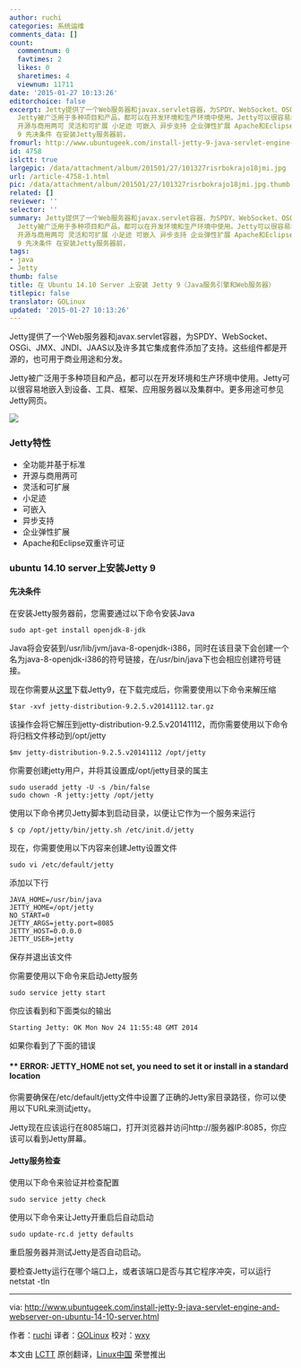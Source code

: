 ```yaml
---
author: ruchi
categories: 系统运维
comments_data: []
count:
  commentnum: 0
  favtimes: 2
  likes: 0
  sharetimes: 4
  viewnum: 11711
date: '2015-01-27 10:13:26'
editorchoice: false
excerpt: Jetty提供了一个Web服务器和javax.servlet容器，为SPDY、WebSocket、OSGi、JMX、JNDI、JAAS以及许多其它集成套件添加了支持。这些组件都是开源的，也可用于商业用途和分发。
  Jetty被广泛用于多种项目和产品，都可以在开发环境和生产环境中使用。Jetty可以很容易地嵌入到设备、工具、框架、应用服务器以及集群中。更多用途可参见Jetty网页。  Jetty特性  全功能并基于标准
  开源与商用两可 灵活和可扩展 小足迹 可嵌入 异步支持 企业弹性扩展 Apache和Eclipse双重许可证  ubuntu 14.10 server上安装Jetty
  9 先决条件 在安装Jetty服务器前，
fromurl: http://www.ubuntugeek.com/install-jetty-9-java-servlet-engine-and-webserver-on-ubuntu-14-10-server.html
id: 4758
islctt: true
largepic: /data/attachment/album/201501/27/101327risrbokrajo18jmi.jpg
url: /article-4758-1.html
pic: /data/attachment/album/201501/27/101327risrbokrajo18jmi.jpg.thumb.jpg
related: []
reviewer: ''
selector: ''
summary: Jetty提供了一个Web服务器和javax.servlet容器，为SPDY、WebSocket、OSGi、JMX、JNDI、JAAS以及许多其它集成套件添加了支持。这些组件都是开源的，也可用于商业用途和分发。
  Jetty被广泛用于多种项目和产品，都可以在开发环境和生产环境中使用。Jetty可以很容易地嵌入到设备、工具、框架、应用服务器以及集群中。更多用途可参见Jetty网页。  Jetty特性  全功能并基于标准
  开源与商用两可 灵活和可扩展 小足迹 可嵌入 异步支持 企业弹性扩展 Apache和Eclipse双重许可证  ubuntu 14.10 server上安装Jetty
  9 先决条件 在安装Jetty服务器前，
tags:
- java
- Jetty
thumb: false
title: 在 Ubuntu 14.10 Server 上安装 Jetty 9（Java服务引擎和Web服务器）
titlepic: false
translator: GOLinux
updated: '2015-01-27 10:13:26'
---
```


Jetty提供了一个Web服务器和javax.servlet容器，为SPDY、WebSocket、OSGi、JMX、JNDI、JAAS以及许多其它集成套件添加了支持。这些组件都是开源的，也可用于商业用途和分发。


Jetty被广泛用于多种项目和产品，都可以在开发环境和生产环境中使用。Jetty可以很容易地嵌入到设备、工具、框架、应用服务器以及集群中。更多用途可参见Jetty网页。


![](/data/attachment/album/201501/27/101327risrbokrajo18jmi.jpg)


### Jetty特性


* 全功能并基于标准
* 开源与商用两可
* 灵活和可扩展
* 小足迹
* 可嵌入
* 异步支持
* 企业弹性扩展
* Apache和Eclipse双重许可证


### ubuntu 14.10 server上安装Jetty 9


#### 先决条件


在安装Jetty服务器前，您需要通过以下命令安装Java



```
sudo apt-get install openjdk-8-jdk

```

Java将会安装到/usr/lib/jvm/java-8-openjdk-i386，同时在该目录下会创建一个名为java-8-openjdk-i386的符号链接，在/usr/bin/java下也会相应创建符号链接。


现在你需要从[这里](http://download.eclipse.org/jetty/stable-9/dist/)下载Jetty9，在下载完成后，你需要使用以下命令来解压缩



```
$tar -xvf jetty-distribution-9.2.5.v20141112.tar.gz

```

该操作会将它解压到jetty-distribution-9.2.5.v20141112，而你需要使用以下命令将归档文件移动到/opt/jetty



```
$mv jetty-distribution-9.2.5.v20141112 /opt/jetty

```

你需要创建jetty用户，并将其设置成/opt/jetty目录的属主



```
sudo useradd jetty -U -s /bin/false
sudo chown -R jetty:jetty /opt/jetty

```

使用以下命令拷贝Jetty脚本到启动目录，以便让它作为一个服务来运行



```
$ cp /opt/jetty/bin/jetty.sh /etc/init.d/jetty

```

现在，你需要使用以下内容来创建Jetty设置文件



```
sudo vi /etc/default/jetty

```

添加以下行



```
JAVA_HOME=/usr/bin/java
JETTY_HOME=/opt/jetty
NO_START=0
JETTY_ARGS=jetty.port=8085
JETTY_HOST=0.0.0.0
JETTY_USER=jetty 

```

保存并退出该文件


你需要使用以下命令来启动Jetty服务



```
sudo service jetty start

```

你应该看到和下面类似的输出



```
Starting Jetty: OK Mon Nov 24 11:55:48 GMT 2014

```

如果你看到了下面的错误


#### \*\* ERROR: JETTY\_HOME not set, you need to set it or install in a standard location


你需要确保在/etc/default/jetty文件中设置了正确的Jetty家目录路径，你可以使用以下URL来测试jetty。


Jetty现在应该运行在8085端口，打开浏览器并访问http://服务器IP:8085，你应该可以看到Jetty屏幕。


#### Jetty服务检查


使用以下命令来验证并检查配置



```
sudo service jetty check

```

使用以下命令来让Jetty开重启后自动启动



```
sudo update-rc.d jetty defaults

```

重启服务器并测试Jetty是否自动启动。


要检查Jetty运行在哪个端口上，或者该端口是否与其它程序冲突，可以运行netstat -tln




---


via: <http://www.ubuntugeek.com/install-jetty-9-java-servlet-engine-and-webserver-on-ubuntu-14-10-server.html>


作者：[ruchi](http://www.ubuntugeek.com/author/ubuntufix) 译者：[GOLinux](https://github.com/GOLinux) 校对：[wxy](https://github.com/wxy)


本文由 [LCTT](https://github.com/LCTT/TranslateProject) 原创翻译，[Linux中国](http://linux.cn/) 荣誉推出